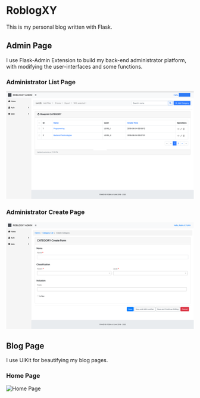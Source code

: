 # RoblogXY

This is my personal blog written with Flask.

## Admin Page

I use Flask-Admin Extension to build my back-end administrator platform, with modifying
the user-interfaces and some functions.

### Administrator List Page

![Admin List Page](https://github.com/RobinXYuan/RoblogXY/blob/master/RoblogXY_Admin_List.png)

### Administrator Create Page

![Admin Create Page](./admin_create.png)

## Blog Page

I use UIKit for beautifying my blog pages.

### Home Page

![Home Page](./roblogxy.png)